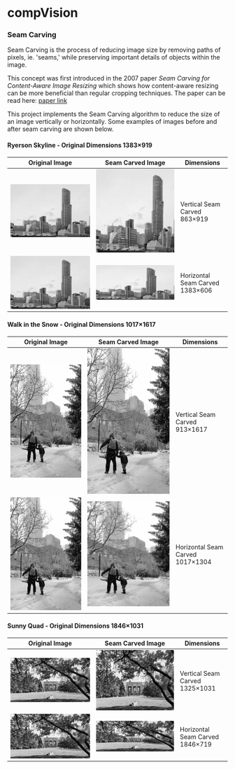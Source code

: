 # compVision

### Seam Carving

Seam Carving is the process of reducing image size by removing paths of pixels, ie. 'seams,' while preserving important details of objects within the image.

This concept was first introduced in the 2007 paper *Seam Carving for Content-Aware Image Resizing* which shows how content-aware resizing can be more beneficial than regular cropping techniques. The paper can be read here: [paper link](https://www.researchgate.net/publication/215721610_Seam_Carving_for_Content-Aware_Image_Resizing)


This project implements the Seam Carving algorithm to reduce the size of an image vertically or horizontally. Some examples of images before and after seam carving are shown below.

#### Ryerson Skyline - Original Dimensions 1383×919

|Original Image|Seam Carved Image|Dimensions|
|-------|------|------|
|![ScreenShot](./gitReadmeImgs/skylineOrg.jpg)|![ScreenShot](./gitReadmeImgs/skylineCarvedVrt500.jpg)|Vertical Seam Carved 863×919|
|![ScreenShot](./gitReadmeImgs/skylineOrg.jpg)|![ScreenShot](./gitReadmeImgs/skylineCarvedHrz300.jpg)|Horizontal Seam Carved 1383×606|

#### Walk in the Snow - Original Dimensions 1017×1617

|Original Image|Seam Carved Image|Dimensions|
|-------|------|------|
|![ScreenShot](./gitReadmeImgs/snowWalkOrg.jpg)|![ScreenShot](./gitReadmeImgs/snowWalkCarvedVrt100.jpg)|Vertical Seam Carved 913×1617|
|![ScreenShot](./gitReadmeImgs/snowWalkOrg.jpg)|![ScreenShot](./gitReadmeImgs/snowWalkCarvedHrz300.jpg)|Horizontal Seam Carved 1017×1304|

#### Sunny Quad - Original Dimensions 1846×1031

|Original Image|Seam Carved Image|Dimensions|
|-------|------|------|
|![ScreenShot](./gitReadmeImgs/quadSunnyOrg.jpg)|![ScreenShot](./gitReadmeImgs/quadSunnyCarvedVrt500.jpg)|Vertical Seam Carved 1325×1031|
|![ScreenShot](./gitReadmeImgs/quadSunnyOrg.jpg)|![ScreenShot](./gitReadmeImgs/quadSunnyCarvedHrz300.jpg)|Horizontal Seam Carved 1846×719|
